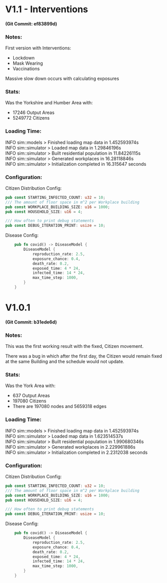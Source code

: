 # V1.1 - Interventions

#### (Git Commit: ef83899d)

### Notes:

First version with Interventions:

* Lockdown
* Mask Wearing
* Vaccinations

Massive slow down occurs with calculating exposures

### Stats:

Was the Yorkshire and Humber Area with:

* 17246 Output Areas
* 5249772 Citizens

### Loading Time:

INFO sim::models    > Finished loading map data in 1.452593974s \
INFO sim::simulator > Loaded map data in 1.29846196s\
INFO sim::simulator > Built residential population in 11.84226115s\
INFO sim::simulator > Generated workplaces in 16.28118846s\
INFO sim::simulator > Initialization completed in 16.315647 seconds

### Configuration:

Citizen Distribution Config:

```rust
pub const STARTING_INFECTED_COUNT: u32 = 10;
/// The amount of floor space in m^2 per Workplace building
pub const WORKPLACE_BUILDING_SIZE: u16 = 1000;
pub const HOUSEHOLD_SIZE: u16 = 4;

/// How often to print debug statements
pub const DEBUG_ITERATION_PRINT: usize = 10;
```

Disease Config:

```rust
    pub fn covid() -> DiseaseModel {
        DiseaseModel {
            reproduction_rate: 2.5,
            exposure_chance: 0.4,
            death_rate: 0.2,
            exposed_time: 4 * 24,
            infected_time: 14 * 24,
            max_time_step: 1000,
        }
    }
```

# V1.0.1

#### (Git Commit: b31ede6d)

### Notes:

This was the first working result with the fixed, Citizen movement.

There was a bug in which after the first day, the Citizen would remain fixed at the same Building and the schedule would
not update.

### Stats:

Was the York Area with:

* 637 Output Areas
* 197080 Citizens
* There are 197080 nodes and 5659318 edges

### Loading Time:

INFO sim::models    > Finished loading map data in 1.452593974s \
INFO sim::simulator > Loaded map data in 1.623514537s\
INFO sim::simulator > Built residential population in 1.990680346s\
INFO sim::simulator > Generated workplaces in 2.229961886s\
INFO sim::simulator > Initialization completed in 2.2312038 seconds

### Configuration:

Citizen Distribution Config:

```rust
pub const STARTING_INFECTED_COUNT: u32 = 10;
/// The amount of floor space in m^2 per Workplace building
pub const WORKPLACE_BUILDING_SIZE: u16 = 1000;
pub const HOUSEHOLD_SIZE: u16 = 4;

/// How often to print debug statements
pub const DEBUG_ITERATION_PRINT: usize = 10;
```

Disease Config:

```rust
    pub fn covid() -> DiseaseModel {
        DiseaseModel {
            reproduction_rate: 2.5,
            exposure_chance: 0.4,
            death_rate: 0.2,
            exposed_time: 4 * 24,
            infected_time: 14 * 24,
            max_time_step: 1000,
        }
    }
```
